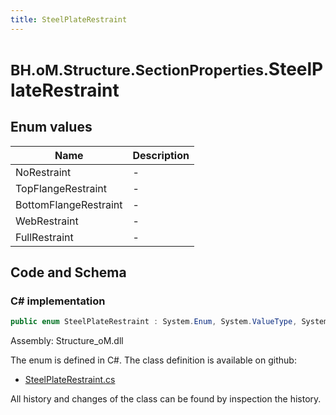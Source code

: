 ```yaml
---
title: SteelPlateRestraint
---
```


# <small>BH.oM.Structure.SectionProperties.</small>**SteelPlateRestraint**



## Enum values

| Name            | Description                                                    |
|-----------------|----------------------------------------------------------------|
| NoRestraint |  -  |
| TopFlangeRestraint |  -  |
| BottomFlangeRestraint |  -  |
| WebRestraint |  -  |
| FullRestraint |  -  |


## Code and Schema

### C# implementation

``` C# title="C#"
public enum SteelPlateRestraint : System.Enum, System.ValueType, System.IComparable, System.ISpanFormattable, System.IFormattable, System.IConvertible
```

Assembly: Structure_oM.dll

The enum is defined in C#. The class definition is available on github:

- [SteelPlateRestraint.cs](https://github.com/BHoM/BHoM/blob/develop/Structure_oM/SectionProperties\Enums\SteelPlateRestraint.cs)

All history and changes of the class can be found by inspection the history.
